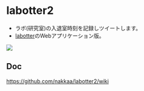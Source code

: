 # labotter2

- ラボ(研究室)の入退室時刻を記録しツイートします。
- [labotter](https://github.com/nakkaa/labotter)のWebアプリケーション版。

![](https://www.lucidchart.com/publicSegments/view/4e5d18eb-b3f6-431b-a1fd-ab0fe6fc3a35/image.png)

## Doc

https://github.com/nakkaa/labotter2/wiki
